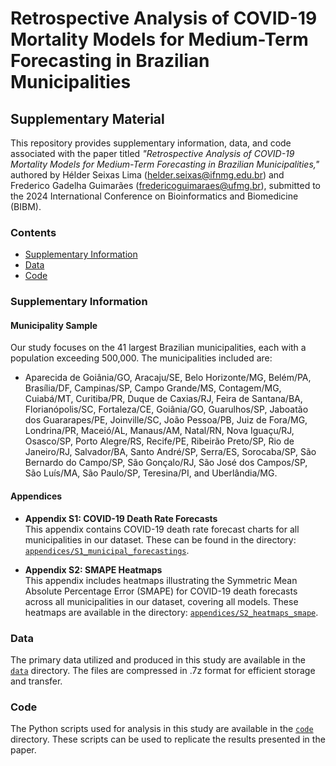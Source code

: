 # Retrospective Analysis of COVID-19 Mortality Models for Medium-Term Forecasting in Brazilian Municipalities

## Supplementary Material

This repository provides supplementary information, data, and code associated with the paper titled *"Retrospective Analysis of COVID-19 Mortality Models for Medium-Term Forecasting in Brazilian Municipalities,"* authored by Hélder Seixas Lima ([helder.seixas@ifnmg.edu.br](mailto:helder.seixas@ifnmg.edu.br)) and Frederico Gadelha Guimarães ([fredericoguimaraes@ufmg.br](mailto:fredericoguimaraes@ufmg.br)), submitted to the 2024 International Conference on Bioinformatics and Biomedicine (BIBM).

### Contents

- [Supplementary Information](#supplementary-information)
- [Data](#data)
- [Code](#code)

### Supplementary Information

#### Municipality Sample

Our study focuses on the 41 largest Brazilian municipalities, each with a population exceeding 500,000. The municipalities included are:

- Aparecida de Goiânia/GO, Aracaju/SE, Belo Horizonte/MG, Belém/PA, Brasília/DF, Campinas/SP, Campo Grande/MS, Contagem/MG, Cuiabá/MT, Curitiba/PR, Duque de Caxias/RJ, Feira de Santana/BA, Florianópolis/SC, Fortaleza/CE, Goiânia/GO, Guarulhos/SP, Jaboatão dos Guararapes/PE, Joinville/SC, João Pessoa/PB, Juiz de Fora/MG, Londrina/PR, Maceió/AL, Manaus/AM, Natal/RN, Nova Iguaçu/RJ, Osasco/SP, Porto Alegre/RS, Recife/PE, Ribeirão Preto/SP, Rio de Janeiro/RJ, Salvador/BA, Santo André/SP, Serra/ES, Sorocaba/SP, São Bernardo do Campo/SP, São Gonçalo/RJ, São José dos Campos/SP, São Luís/MA, São Paulo/SP, Teresina/PI, and Uberlândia/MG.

#### Appendices 

- **Appendix S1: COVID-19 Death Rate Forecasts**  
  This appendix contains COVID-19 death rate forecast charts for all municipalities in our dataset. These can be found in the directory: [`appendices/S1_municipal_forecastings`](appendices/S1_municipal_forecastings).

- **Appendix S2: SMAPE Heatmaps**  
  This appendix includes heatmaps illustrating the Symmetric Mean Absolute Percentage Error (SMAPE) for COVID-19 death forecasts across all municipalities in our dataset, covering all models. These heatmaps are available in the directory: [`appendices/S2_heatmaps_smape`](appendices/S2_heatmaps_smape).

### Data

The primary data utilized and produced in this study are available in the [`data`](data) directory. The files are compressed in .7z format for efficient storage and transfer.

### Code

The Python scripts used for analysis in this study are available in the [`code`](code) directory. These scripts can be used to replicate the results presented in the paper.